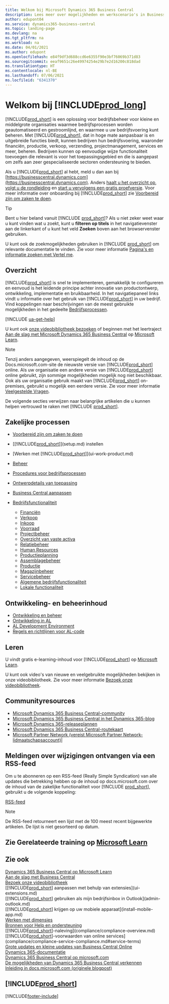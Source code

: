 ```yaml
---
title: Welkom bij Microsoft Dynamics 365 Business Central
description: Lees meer over mogelijkheden en werkscenario's in Business Central waarmee bedrijven hun bedrijf kunnen beheren, inclusief financiën, productie, verkoop, verzending, projectbeheer, services en meer.
author: edupont04
ms.service: dynamics365-business-central
ms.topic: landing-page
ms.devlang: na
ms.tgt_pltfrm: na
ms.workload: na
ms.date: 04/01/2021
ms.author: edupont
ms.openlocfilehash: e84f9df3d688ccd6e6355f90e3bf76069b371d83
ms.sourcegitcommit: eeaf9651c26e49974254e29b7e2d16200c818dad
ms.translationtype: HT
ms.contentlocale: nl-BE
ms.lasthandoff: 07/06/2021
ms.locfileid: "6341370"
---
```

# <a name="welcome-to-prod_long"></a>Welkom bij [!INCLUDE[prod_long](includes/prod_long.md)]

[!INCLUDE[prod_short](includes/prod_short.md)] is een oplossing voor bedrijfsbeheer voor kleine en middelgrote organisaties waarmee bedrijfsprocessen worden geautomatiseerd en gestroomlijnd, en waarmee u uw bedrijfsvoering kunt beheren. Met [!INCLUDE[prod_short](includes/prod_short.md)], dat in hoge mate aanpasbaar is en uitgebreide functies biedt, kunnen bedrijven hun bedrijfsvoering, waaronder financiën, productie, verkoop, verzending, projectmanagement, services en meer, beheren. Bedrijven kunnen op eenvoudige wijze functionaliteit toevoegen die relevant is voor het toepassingsgebied en die is aangepast om zelfs aan zeer gespecialiseerde sectoren ondersteuning te bieden.  

Als u [!INCLUDE[prod_short](includes/prod_short.md)] al hebt, meld u dan aan bij [https://businesscentral.dynamics.com](https://businesscentral.dynamics.com). Anders [haalt u het overzicht op](https://dynamics.microsoft.com/business-central/overview/), [volgt u de rondleiding](https://dynamics.microsoft.com/en-us/guidedtour/dynamics/business-central/1/1) en [start u vervolgens een gratis proefversie](https://go.microsoft.com/fwlink/?linkid=847861). Voor meer informatie over onboarding bij [!INCLUDE[prod_short](includes/prod_short.md)] zie [Voorbereid zijn om zaken te doen](ui-get-ready-business.md).  

> [!TIP]
> Bent u hier beland vanuit [!INCLUDE [prod_short](includes/prod_short.md)]? Als u niet zeker weet waar u kunt vinden wat u zoekt, kunt u **filteren op titels** in het navigatievenster aan de linkerkant of u kunt het veld **Zoeken** boven aan het browservenster gebruiken.  
>
> U kunt ook de zoekmogelijkheden gebruiken in [!INCLUDE [prod_short](includes/prod_short.md)] om relevante documentatie te vinden. Zie voor meer informatie [Pagina's en informatie zoeken met Vertel me](ui-search.md).

## <a name="overview"></a>Overzicht

[!INCLUDE[prod_short](includes/prod_short.md)] is snel te implementeren, gemakkelijk te configureren en eenvoud is het leidende principe achter innovatie van productontwerp, ontwikkeling, implementatie en bruikbaarheid. In het navigatiepaneel links vindt u informatie over het gebruik van [!INCLUDE[prod_short](includes/prod_short.md)] in uw bedrijf. Vind koppelingen naar beschrijvingen van de meest gebruikte mogelijkheden in het gedeelte [Bedrijfsprocessen](#business-processes).  

[!INCLUDE [ua-get-help](includes/ua-get-help.md)]

U kunt ook [onze videobibliotheek bezoeken](across-videos.md) of beginnen met het leertraject [Aan de slag met Microsoft Dynamics 365 Business Central](/learn/paths/get-started-dynamics-365-business-central/) op [Microsoft Learn](/learn/dynamics365/business-central?WT.mc_id=dyn365bc_landingpage-docs).  

> [!NOTE]
> Tenzij anders aangegeven, weerspiegelt de inhoud op de Docs.microsoft.com-site de nieuwste versie van [!INCLUDE[prod_short](includes/prod_short.md)] online. Als uw organisatie een andere versie van [!INCLUDE[prod_short](includes/prod_short.md)] online gebruikt, zijn sommige mogelijkheden mogelijk nog niet beschikbaar. Ook als uw organisatie gebruik maakt van [!INCLUDE[prod_short](includes/prod_short.md)] on-premises, gebruikt u mogelijk een eerdere versie. Zie voor meer informatie [Veelgestelde Vragen](across-faq.yml).

De volgende secties verwijzen naar belangrijke artikelen die u kunnen helpen vertrouwd te raken met [!INCLUDE [prod_short](includes/prod_short.md)].  

## <a name="business-processes"></a>Zakelijke processen

- [Voorbereid zijn om zaken te doen](ui-get-ready-business.md)
- [[!INCLUDE[prod_short](includes/prod_short.md)]](setup.md) instellen
- [Werken met [!INCLUDE[prod_short](includes/prod_short.md)]](ui-work-product.md)
- [Beheer](admin-setup-and-administration.md)
- [Procedures voor bedrijfsprocessen](walkthrough-business-process-walkthroughs.md)
- [Ontwerpdetails van toepassing](design-details-application-design.md)
- [Business Central aanpassen](ui-customizing-overview.md)
- [Bedrijfsfunctionaliteit](across-business-functionality.md)

  - [Financiën](finance.md)
  - [Verkoop](sales-manage-sales.md)
  - [Inkoop](purchasing-manage-purchasing.md)
  - [Voorraad](inventory-manage-inventory.md)
  - [Projectbeheer](projects-manage-projects.md)
  - [Overzicht van vaste activa](fa-manage.md)
  - [Relatiebeheer](marketing-relationship-management.md)
  - [Human Resources](hr-manage-human-resources.md)
  - [Productieplanning](production-planning.md)
  - [Assemblagebeheer](assembly-assemble-items.md)
  - [Productie](production-manage-manufacturing.md)
  - [Magazijnbeheer](warehouse-manage-warehouse.md)
  - [Servicebeheer](service-service.md)
  - [Algemene bedrijfsfunctionaliteit](ui-across-business-areas.md)
  - [Lokale functionaliteit](about-localization.md)

## <a name="development-and-administration-content"></a>Ontwikkeling- en beheerinhoud

- [Ontwikkeling en beheer](/dynamics365/business-central/dev-itpro/index)
- [Ontwikkeling in AL](/dynamics365/business-central/dev-itpro/developer/devenv-dev-overview)
- [AL Development Environment](/dynamics365/business-central/dev-itpro/developer/devenv-reference-overview)
- [Regels en richtlijnen voor AL-code](/dynamics365/business-central/dev-itpro/compliance/apptest-overview)

## <a name="learn"></a>Leren

U vindt gratis e-learning-inhoud voor [!INCLUDE[prod_short](includes/prod_short.md)] op [Microsoft Learn](/learn/dynamics365/business-central?WT.mc_id=dyn365bc_landingpage-docs).  

U kunt ook video's van nieuwe en veelgebruikte mogelijkheden bekijken in onze videobibliotheek. Zie voor meer informatie [Bezoek onze videobibliotheek](across-videos.md).  

## <a name="community-resources"></a>Communityresources

- [Microsoft Dynamics 365 Business Central-community](https://community.dynamics.com/business)
- [Microsoft Dynamics 365 Business Central in het Dynamics 365-blog](https://cloudblogs.microsoft.com/dynamics365/it/product/business-central/)
- [Microsoft Dynamics 365-releaseplannen](/dynamics365/release-plans/)
- [Microsoft Dynamics 365 Business Central-routekaart](https://dynamics.microsoft.com/roadmap/business-central/)
- [Microsoft Partner Network \(vereist Microsoft Partner Network-lidmaatschapsaccount\)](https://mspartner.microsoft.com/en/us/windows/index.aspx)|  

## <a name="get-notified-about-changes-through-an-rss-feed"></a>Meldingen over wijzigingen ontvangen via een RSS-feed

Om u te abonneren op een RSS-feed (Really Simple Syndication) van alle updates die betrekking hebben op de inhoud op docs.microsoft.com over de inhoud van de zakelijke functionaliteit voor [!INCLUDE [prod_short](includes/prod_short.md)], gebruikt u de volgende koppeling:

[RSS-feed](/api/search/rss?$filter=scopes%2fany(t%3A%20t%20eq%20%27dynamics365-bc-app%27)&locale=en-us)

> [!NOTE]
> De RSS-feed retourneert een lijst met de 100 meest recent bijgewerkte artikelen. De lijst is niet gesorteerd op datum.  

## <a name="see-related-training-at-microsoft-learn"></a>Zie Gerelateerde training op [Microsoft Learn](/learn/dynamics365/business-central?WT.mc_id=dyn365bc_landingpage-docs)

## <a name="see-also"></a>Zie ook

[Dynamics 365 Business Central op Microsoft Learn](/learn/dynamics365/business-central?WT.mc_id=dyn365bc_landingpage-docs)  
[Aan de slag met Business Central](ui-get-ready-business.md)  
[Bezoek onze videobibliotheek](across-videos.md)  
[[!INCLUDE[prod_short](includes/prod_short.md)] aanpassen met behulp van extensies](ui-extensions.md)  
[[!INCLUDE[prod_short](includes/prod_short.md)] gebruiken als mijn bedrijfsinbox in Outlook](admin-outlook.md)  
[[!INCLUDE[prod_short](includes/prod_short.md)] krijgen op uw mobiele apparaat](install-mobile-app.md)  
[Werken met dimensies](finance-dimensions.md)  
[Bronnen voor Help en ondersteuning](product-help-and-support.md)  
[[!INCLUDE[prod_short](includes/prod_short.md)]-naleving](compliance/compliance-overview.md)  
[[!INCLUDE[prod_short](includes/prod_short.md)]-voorwaarden van online services](compliance/compliance-service-compliance.md#service-terms)  
[Grote updates en kleine updates van Business Central Online](/dynamics365/business-central/dev-itpro/administration/update-rollout-timeline)  
[Dynamics 365-documentatie](/dynamics365/)  
[Dynamics 365 Business Central op microsoft.com](https://dynamics.microsoft.com/business-central/overview/)  
[De mogelijkheden van Dynamics 365 Business Central verkennen](https://dynamics.microsoft.com/business-central/capabilities/)  
[Inleiding in docs.microsoft.com (originele blogpost)](/teamblog/introducing-docs-microsoft-com)  

## [!INCLUDE[prod_short](includes/free_trial_md.md)]

[!INCLUDE[footer-include](includes/footer-banner.md)]
